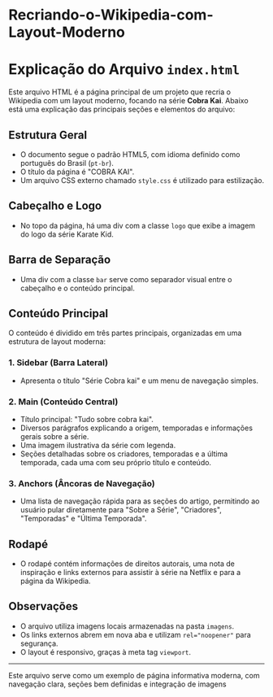 # Recriando-o-Wikipedia-com-Layout-Moderno

# Explicação do Arquivo `index.html`

Este arquivo HTML é a página principal de um projeto que recria o Wikipedia com um layout moderno, focando na série **Cobra Kai**. Abaixo está uma explicação das principais seções e elementos do arquivo:

## Estrutura Geral

- O documento segue o padrão HTML5, com idioma definido como português do Brasil (`pt-br`).
- O título da página é "COBRA KAI".
- Um arquivo CSS externo chamado `style.css` é utilizado para estilização.

## Cabeçalho e Logo

- No topo da página, há uma div com a classe `logo` que exibe a imagem do logo da série Karate Kid.

## Barra de Separação

- Uma div com a classe `bar` serve como separador visual entre o cabeçalho e o conteúdo principal.

## Conteúdo Principal

O conteúdo é dividido em três partes principais, organizadas em uma estrutura de layout moderna:

### 1. Sidebar (Barra Lateral)

- Apresenta o título "Série Cobra kai" e um menu de navegação simples.

### 2. Main (Conteúdo Central)

- Título principal: "Tudo sobre cobra kai".
- Diversos parágrafos explicando a origem, temporadas e informações gerais sobre a série.
- Uma imagem ilustrativa da série com legenda.
- Seções detalhadas sobre os criadores, temporadas e a última temporada, cada uma com seu próprio título e conteúdo.

### 3. Anchors (Âncoras de Navegação)

- Uma lista de navegação rápida para as seções do artigo, permitindo ao usuário pular diretamente para "Sobre a Série", "Criadores", "Temporadas" e "Última Temporada".

## Rodapé

- O rodapé contém informações de direitos autorais, uma nota de inspiração e links externos para assistir à série na Netflix e para a página da Wikipedia.

## Observações

- O arquivo utiliza imagens locais armazenadas na pasta `imagens`.
- Os links externos abrem em nova aba e utilizam `rel="noopener"` para segurança.
- O layout é responsivo, graças à meta tag `viewport`.

---

Este arquivo serve como um exemplo de página informativa moderna, com navegação clara, seções bem definidas e integração de imagens
